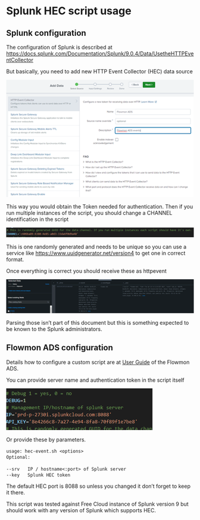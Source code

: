 # Splunk HEC script usage

## Splunk configuration

The configuration of Splunk is described at
<https://docs.splunk.com/Documentation/Splunk/9.0.4/Data/UsetheHTTPEventCollector>

But basically, you need to add new HTTP Event Collector (HEC) data
source

![Splunk HEC configuration](media/hec-config.png)

This way you would obtain the Token needed for authentication. Then if
you run multiple instances of the script, you should change a CHANNEL
identification in the script

![Channel UUID in the script](media/uuid.png)

This is one randomly generated and needs to be unique so you can use a
service like <https://www.uuidgenerator.net/version4> to get one in
correct format.

Once everything is correct you should receive these as httpevent

![Events as seen by Splunk](media/splunk-ui.png)

Parsing those isn’t part of this document but this is something expected
to be known to the Splunk administrators.

## Flowmon ADS configuration

Details how to configure a custom script are at [User Guide](https://docs.progress.com/bundle/progress-flowmon-ads-12-4/page/topics/user-guide/Custom-Actions.html#custom-scripts) of the Flowmon ADS.


You can provide server name and authentication token in the script
itself

![Script configuration](media/script-configuration.png)

Or provide these by parameters.

	usage: hec-event.sh <options>
	Optional:

	--srv	IP / hostname<:port> of Splunk server
	--key	Splunk HEC token

The default HEC port is 8088 so unless you changed it don’t forget to
keep it there.

This script was tested against Free Cloud instance of Splunk version 9
but should work with any version of Splunk which supports HEC.
